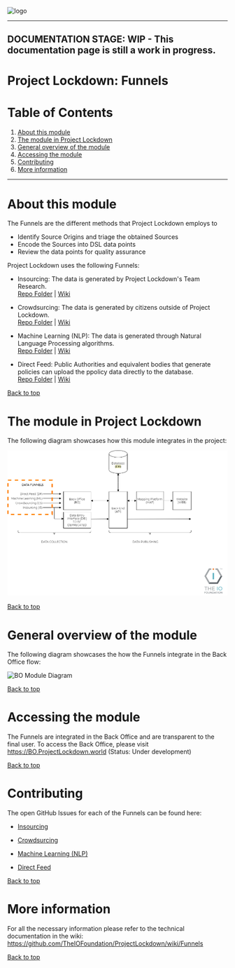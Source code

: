 <a id="top"></a>
![logo](https://user-images.githubusercontent.com/9198668/85232285-68543380-b430-11ea-8353-1aafb79baf78.png)
***

## DOCUMENTATION STAGE: WIP - This documentation page is still a work in progress.

# Project Lockdown: Funnels

# Table of Contents
1. [About this module](#about-this-module)
2. [The module in Project Lockdown](#the-module-in-project-lockdown)
3. [General overview of the module](#general-overview-of-the-module)
4. [Accessing the module](#accessing-the-module)
5. [Contributing](#contributing)
6. [More information](#more-information)

***
 
# About this module

The Funnels are the different methods that Project Lockdown employs to
- Identify Source Origins and triage the obtained Sources
- Encode the Sources into DSL data points
- Review the data points for quality assurance

Project Lockdown uses the following Funnels:
- Insourcing: The data is generated by Project Lockdown's Team Research. <br/>
[Repo Folder](https://github.com/TheIOFoundation/ProjectLockdown/tree/master/Funnels/IS) | [Wiki](https://github.com/TheIOFoundation/ProjectLockdown/wiki/Insourcing)

- Crowdsurcing: The data is generated by citizens outside of Project Lockdown.  <br/>
[Repo Folder](https://github.com/TheIOFoundation/ProjectLockdown/tree/master/Funnels/CS) | [Wiki](https://github.com/TheIOFoundation/ProjectLockdown/wiki/Crowdsourcing)

- Machine Learning (NLP): The data is generated through Natural Language Processing algorithms.  <br/>
[Repo Folder](https://github.com/TheIOFoundation/ProjectLockdown/tree/master/Funnels/ML) | [Wiki](https://github.com/TheIOFoundation/ProjectLockdown/wiki/Machine-Learning-(NLP))

- Direct Feed: Public Authorities and equivalent bodies that generate policies can upload the ppolicy data directly to the database.  <br/>
[Repo Folder](https://github.com/TheIOFoundation/ProjectLockdown/tree/master/Funnels/DF) | [Wiki](https://github.com/TheIOFoundation/ProjectLockdown/wiki/Direct-Feed)

<a href="#top">Back to top</a>

# The module in Project Lockdown
The following diagram showcases how this module integrates in the project:

<img src="https://github.com/TheIOFoundation/ProjectLockdown/blob/master/docs/Diagrams/%5BTIOF%20PLD%5D%20Docs%20%5BP%5D%20General%20Modules%20Diagram%20Focus%20Funnels%20ENG%20v1.0.png" alt="Funnels in Project Lockdown general diagram" title="Funnels in Project Lockdown general diagram"/>

<a href="#top">Back to top</a>

# General overview of the module
The following diagram showcases the how the Funnels integrate in the Back Office flow:

<img src="https://github.com/TheIOFoundation/ProjectLockdown/blob/master/docs/Diagrams/%5BTIOF%20PLD%5D%20Docs%20%5BP%5D%20Diagram%20BO%20%2B%20Funnels%20ENG%20v1.0.png" alt="BO Module Diagram" title="BO Module Diagram"/>

<a href="#top">Back to top</a>

# Accessing the module
The Funnels are integrated in the Back Office and are transparent to the final user. To access the Back Office, please visit
https://BO.ProjectLockdown.world
(Status: Under development)

<a href="#top">Back to top</a>

# Contributing
The open GitHub Issues for each of the Funnels can be found here:

- [Insourcing](https://github.com/TheIOFoundation/ProjectLockdown/tree/master/Funnels/IS/Readme.md#Contributing)

- [Crowdsurcing](https://github.com/TheIOFoundation/ProjectLockdown/tree/master/Funnels/CS/Readme.md#Contributing)

- [Machine Learning (NLP)](https://github.com/TheIOFoundation/ProjectLockdown/tree/master/Funnels/ML/Readme.md#Contributing)

- [Direct Feed](https://github.com/TheIOFoundation/ProjectLockdown/tree/master/Funnels/DF/Readme.md#Contributing)

<a href="#top">Back to top</a>

# More information
For all the necessary information please refer to the technical documentation in the wiki:
https://github.com/TheIOFoundation/ProjectLockdown/wiki/Funnels

<a href="#top">Back to top</a>
